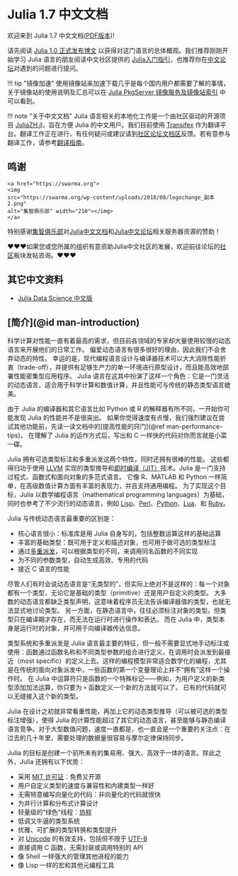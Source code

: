 # Julia 1.7 中文文档

欢迎来到 Julia 1.7 中文文档([PDF版本](https://docs.juliacn.com/pdf/dev/Julia中文文档.pdf))!

请先阅读 [Julia 1.0 正式发布博文](https://julialang.org/blog/2018/08/one-point-zero-zh_cn) 以获得对这门语言的总体概观。我们推荐刚刚开始学习 Julia 语言的朋友阅读中文社区提供的 [Julia入门指引](https://discourse.juliacn.com/t/topic/159)，也推荐你在[中文论坛](https://discourse.juliacn.com)对遇到的问题进行提问。

!!! tip "镜像加速"
    使用镜像站来加速下载几乎是每个国内用户都需要了解的事情，关于镜像站的使用说明及汇总可以在 [Julia PkgServer 镜像服务及镜像站索引](https://discourse.juliacn.com/t/topic/2969) 中可以看到。

!!! note "关于中文文档"
    Julia 语言相关的本地化工作是一个由社区驱动的开源项目 [JuliaZH.jl](https://github.com/JuliaCN/JuliaZH.jl)，旨在方便 Julia 的中文用户。我们目前使用 [Transifex](https://www.transifex.com) 作为翻译平台。翻译工作正在进行，有任何疑问或建议请到[社区论坛文档区](https://discourse.juliacn.com/c/community/document)反馈。若有意参与翻译工作，请参考[翻译指南](https://discourse.juliacn.com/t/topic/277)。

## 鸣谢

```@raw html
<a href="https://swarma.org">
<img
src="https://swarma.org/wp-content/uploads/2018/08/logochange_副本2.png"
alt="集智俱乐部" width="210"></img>
</a>
```

特别感谢[集智俱乐部](https://swarma.org)对[Julia中文文档](https://docs.juliacn.com/)和[Julia中文论坛](https://discourse.juliacn.com/)相关服务器资源的赞助！

❤❤❤如果您或您所属的组织有意资助Julia中文社区的发展，欢迎前往论坛的[社区](https://discourse.juliacn.com/c/community/13)板块发帖咨询。❤❤❤

## 其它中文资料

- [Julia Data Science 中文版](https://cn.julialang.org/JuliaDataScience/)

## [简介](@id man-introduction)

科学计算对性能一直有着最高的需求，但目前各领域的专家却大量使用较慢的动态语言来开展他们的日常工作。
偏爱动态语言有很多很好的理由，因此我们不会舍弃动态的特性。
幸运的是，现代编程语言设计与编译器技术可以大大消除性能折衷（trade-off），并提供有足够生产力的单一环境进行原型设计，而且能高效地部署性能密集型应用程序。
Julia 语言在这其中扮演了这样一个角色：它是一门灵活的动态语言，适合用于科学计算和数值计算，并且性能可与传统的静态类型语言媲美。

由于 Julia 的编译器和其它语言比如 Python 或 R 的解释器有所不同，一开始你可能发现 Julia 的性能并不是很突出。
如果你觉得速度有点慢，我们强烈建议在尝试其他功能前，先读一读文档中的[提高性能的窍门](@ref man-performance-tips)。
在理解了 Julia 的运作方式后，写出和 C 一样快的代码对你而言就是小菜一碟。

Julia 拥有可选类型标注和多重派发这两个特性，同时还拥有很棒的性能。
这些都得归功于使用 [LLVM](https://discourse.juliacn.com/t/topic/4203#llvm) 实现的类型推导和[即时编译（JIT）](https://discourse.juliacn.com/t/topic/4203#just-in-time-compilation)技术。Julia 是一门支持过程式、函数式和面向对象的多范式语言。
它像 R、MATLAB 和 Python 一样简单，在高级数值计算方面有丰富的表现力，并且支持通用编程。
为了实现这个目标，Julia 以数学编程语言（mathematical programming languages）为基础，同时也参考了不少流行的动态语言，例如
[Lisp](https://discourse.juliacn.com/t/topic/4203#lisp)、[Perl](https://discourse.juliacn.com/t/topic/4203#perl)、[Python](https://discourse.juliacn.com/t/topic/4203#python)、[Lua](https://discourse.juliacn.com/t/topic/4203#lua)、和 [Ruby](https://discourse.juliacn.com/t/topic/4203#ruby)。

Julia 与传统动态语言最重要的区别是：

  * 核心语言很小：标准库是用 Julia 自身写的，包括整数运算这样的基础运算
  * 丰富的基础类型：既可用于定义和描述对象，也可用于做可选的类型标注
  * 通过[多重派发](https://discourse.juliacn.com/t/topic/4203#multiple-dispatch)，可以根据类型的不同，来调用同名函数的不同实现
  * 为不同的参数类型，自动生成高效、专用的代码
  * 接近 C 语言的性能

尽管人们有时会说动态语言是“无类型的”，但实际上绝对不是这样的：每一个对象都有一个类型，无论它是基础的类型（primitive）还是用户自定义的类型。
大多数的动态语言都缺乏类型声明，这意味着程序员无法告诉编译器值的类型，也就无法显式地讨论类型。
另一方面，在静态语言中，往往必须标注对象的类型。但类型只在编译期才存在，而无法在运行时进行操作和表达。
而在 Julia 中，类型本身是运行时的对象，并可用于向编译器传达信息。

类型系统和多重派发是 Julia 语言最主要的特征，但一般不需要显式地手动标注或使用：函数通过函数名称和不同类型参数的组合进行定义，在调用时会派发到最接近（most specific）的定义上去。这样的编程模型非常适合数学化的编程，尤其是在传统的面向对象派发中，一些函数的第一个变量理论上并不“拥有”这样一个操作时。
在 Julia 中运算符只是函数的一个特殊标记——例如，为用户定义的新类型添加加法运算，你只要为 `+` 函数定义一个新的方法就可以了。
已有的代码就可以无缝接入这个新的类型。

Julia 在设计之初就非常看重性能，再加上它的动态类型推导（可以被可选的类型标注增强），使得 Julia 的计算性能超过了其它的动态语言，甚至能够与静态编译语言竞争。对于大型数值问题，速度一直都是，也一直会是一个重要的关注点：在过去的几十年里，需要处理的数据量很容易与摩尔定律保持同步。

Julia 的目标是创建一个前所未有的集易用、强大、高效于一体的语言。除此之外，Julia 还拥有以下优势：

  * 采用 [MIT 许可证](https://github.com/JuliaLang/julia/blob/master/LICENSE.md)：免费又开源
  * 用户自定义类型的速度与兼容性和内建类型一样好
  * 无需特意编写向量化的代码：非向量化的代码就很快
  * 为并行计算和分布式计算设计
  * 轻量级的“绿色”线程：[协程](https://discourse.juliacn.com/t/topic/4203#coroutine)
  * 低调又牛逼的类型系统
  * 优雅、可扩展的类型转换和类型提升
  * 对 [Unicode](https://discourse.juliacn.com/t/topic/4203#unicode) 的有效支持，包括但不限于 [UTF-8](https://discourse.juliacn.com/t/topic/4203#utf-8)
  * 直接调用 C 函数，无需封装或调用特别的 API
  * 像 Shell 一样强大的管理其他进程的能力
  * 像 Lisp 一样的宏和其他元编程工具
